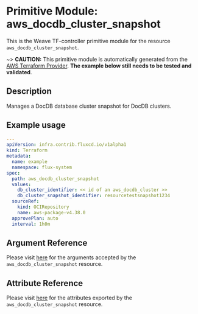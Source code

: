 
# Primitive Module: aws_docdb_cluster_snapshot

This is the Weave TF-controller primitive module for the resource `aws_docdb_cluster_snapshot`.

~> **CAUTION:** This primitive module is automatically generated from the [AWS Terraform Provider](https://registry.terraform.io/providers/hashicorp/aws/latest/docs/resources/docdb_cluster_snapshot). **The example below still needs to be tested and validated**.

## Description

Manages a DocDB database cluster snapshot for DocDB clusters.

## Example usage

```yaml
---
apiVersion: infra.contrib.fluxcd.io/v1alpha1
kind: Terraform
metadata:
  name: example
  namespace: flux-system
spec:
  path: aws_docdb_cluster_snapshot
  values:
    db_cluster_identifier: << id of an aws_docdb_cluster >>
    db_cluster_snapshot_identifier: resourcetestsnapshot1234
  sourceRef:
    kind: OCIRepository
    name: aws-package-v4.38.0
  approvePlan: auto
  interval: 1h0m
```

## Argument Reference

Please visit [here](https://registry.terraform.io/providers/hashicorp/aws/latest/docs/resources/docdb_cluster_snapshot#argument-reference) for the arguments accepted by the `aws_docdb_cluster_snapshot` resource.

## Attribute Reference

Please visit [here](https://registry.terraform.io/providers/hashicorp/aws/latest/docs/resources/docdb_cluster_snapshot#attributes-reference) for the attributes exported by the `aws_docdb_cluster_snapshot` resource.
